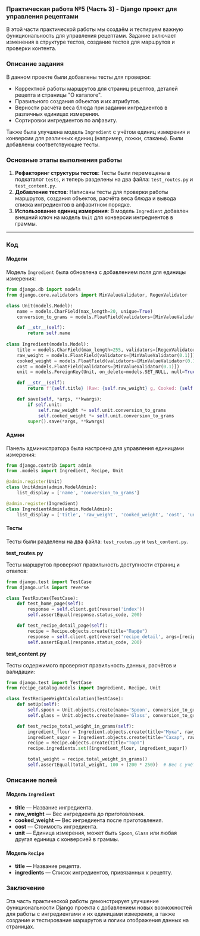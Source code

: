 ### Практическая работа №5 (Часть 3) - Django проект для управления рецептами

В этой части практической работы мы создаём и тестируем важную функциональность для управления рецептами. Задание включает изменения в структуре тестов, создание тестов для маршрутов и проверки контента.

### Описание задания

В данном проекте были добавлены тесты для проверки:

- Корректной работы маршрутов для страниц рецептов, деталей рецепта и страницы "О каталоге".
- Правильного создания объектов и их атрибутов.
- Верности расчёта веса блюда при задании ингредиентов в различных единицах измерения.
- Сортировки ингредиентов по алфавиту.

Также была улучшена модель `Ingredient` с учётом единиц измерения и конверсии для различных единиц (например, ложки, стаканы). Были добавлены соответствующие тесты.

### Основные этапы выполнения работы

1. **Рефакторинг структуры тестов**: Тесты были перемещены в подкаталог `tests`, и теперь разделены на два файла: `test_routes.py` и `test_content.py`.
2. **Добавление тестов**: Написаны тесты для проверки работы маршрутов, создания объектов, расчёта веса блюда и вывода списка ингредиентов в алфавитном порядке.
3. **Использование единиц измерения**: В модель `Ingredient` добавлен внешний ключ на модель `Unit` для конверсии ингредиентов в граммы.

---

### Код

#### Модели

Модель `Ingredient` была обновлена с добавлением поля для единицы измерения:

```python
from django.db import models
from django.core.validators import MinValueValidator, RegexValidator

class Unit(models.Model):
    name = models.CharField(max_length=20, unique=True)
    conversion_to_grams = models.FloatField(validators=[MinValueValidator(0.1)])

    def __str__(self):
        return self.name
    
class Ingredient(models.Model):
    title = models.CharField(max_length=255, validators=[RegexValidator(regex=r'^[A-Za-zА-Яа-яёЁ\s]+$')])
    raw_weight = models.FloatField(validators=[MinValueValidator(0.1)])
    cooked_weight = models.FloatField(validators=[MinValueValidator(0.1)])
    cost = models.FloatField(validators=[MinValueValidator(0.1)])
    unit = models.ForeignKey(Unit, on_delete=models.SET_NULL, null=True, blank=True)

    def __str__(self):
        return f'{self.title} (Raw: {self.raw_weight} g, Cooked: {self.cooked_weight} g, Cost: ${self.cost})'

    def save(self, *args, **kwargs):
        if self.unit:
            self.raw_weight *= self.unit.conversion_to_grams
            self.cooked_weight *= self.unit.conversion_to_grams
        super().save(*args, **kwargs)
```

#### Админ

Панель администратора была настроена для управления единицами измерения:

```python
from django.contrib import admin
from .models import Ingredient, Recipe, Unit

@admin.register(Unit)
class UnitAdmin(admin.ModelAdmin):
    list_display = ['name', 'conversion_to_grams']

@admin.register(Ingredient)
class IngredientAdmin(admin.ModelAdmin):
    list_display = ['title', 'raw_weight', 'cooked_weight', 'cost', 'unit']
```

#### Тесты

Тесты были разделены на два файла: `test_routes.py` и `test_content.py`.

**test_routes.py**

Тесты маршрутов проверяют правильность доступности страниц и ответов:

```python
from django.test import TestCase
from django.urls import reverse

class TestRoutes(TestCase):
    def test_home_page(self):
        response = self.client.get(reverse('index'))
        self.assertEqual(response.status_code, 200)

    def test_recipe_detail_page(self):
        recipe = Recipe.objects.create(title="Парфе")
        response = self.client.get(reverse('recipe_detail', args=[recipe.pk]))
        self.assertEqual(response.status_code, 200)
```

**test_content.py**

Тесты содержимого проверяют правильность данных, расчётов и валидации:

```python
from django.test import TestCase
from recipe_catalog.models import Ingredient, Recipe, Unit

class TestRecipeWeightCalculation(TestCase):
    def setUp(self):
        self.spoon = Unit.objects.create(name='Spoon', conversion_to_grams=20)
        self.glass = Unit.objects.create(name='Glass', conversion_to_grams=250)

    def test_recipe_total_weight_in_grams(self):
        ingredient_flour = Ingredient.objects.create(title="Мука", raw_weight=100, cooked_weight=90, cost=50)
        ingredient_sugar = Ingredient.objects.create(title="Сахар", raw_weight=200, cooked_weight=180, cost=60, unit=self.glass)
        recipe = Recipe.objects.create(title="Торт")
        recipe.ingredients.set([ingredient_flour, ingredient_sugar])

        total_weight = recipe.total_weight_in_grams()
        self.assertEqual(total_weight, 100 + (200 * 250))  # Вес с учётом конверсии стаканов в граммы
```

### Описание полей

#### Модель `Ingredient`
- **title** — Название ингредиента.
- **raw_weight** — Вес ингредиента до приготовления.
- **cooked_weight** — Вес ингредиента после приготовления.
- **cost** — Стоимость ингредиента.
- **unit** — Единица измерения, может быть `Spoon`, `Glass` или любая другая единица с конверсией в граммы.

#### Модель `Recipe`
- **title** — Название рецепта.
- **ingredients** — Список ингредиентов, привязанных к рецепту.

### Заключение

Эта часть практической работы демонстрирует улучшение функциональности Django проекта с добавлением новых возможностей для работы с ингредиентами и их единицами измерения, а также создание и тестирование маршрутов и логики отображения данных на страницах.